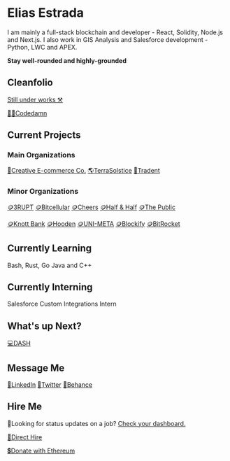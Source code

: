 # Elias Estrada
I am mainly a full-stack blockchain and developer - React, Solidity, Node.js and Next.js.
I also work in GIS Analysis and Salesforce development - Python, LWC and APEX.

**Stay well-rounded and highly-grounded**

## Cleanfolio
[Still under works ⚒️](https://elicharlese-cleanfolio.vercel.app/)

[👨‍💻Codedamn](https://codedamn.com/user/eliasestradac)

## Current Projects
### Main Organizations
[🛒Creative E-commerce Co.]()
[🌎TerraSolstice]()
[🔐Tradent]()

### Minor Organizations
[🪙3RUPT]()
[🪙Bitcellular]()
[🪙Cheers]()
[🪙Half & Half]()
[🪙The Public]()

[🪙Knott Bank]()
[🪙Hooden]()
[🪙UNI-META]()
[🪙Blockify]()
[🪙BitRocket]()

## Currently Learning
Bash, Rust, Go Java and C++

## Currently Interning
Salesforce Custom Integrations Intern

## What's up Next?
[💻DASH](https://github.com/elicharlese/DASH)

## Message Me 
[🔗LinkedIn](linkedin.com/in/eliasestrada/)
[🔗Twitter](https://twitter.com/chaincec)
[🔗Behance](https://www.behance.net/eliasestrada3)

## Hire Me 
🧐Looking for status updates on a job? [Check your dashboard.](https://elicharlese-cleanfolio.vercel.app/dashboard)

[👋Direct Hire](https://www.upwork.com/workwith/coachcec)

[💲Donate with Ethereum](https://en.cryptobadges.io/donate/0xA0E2284C43DbfcFdd0eE468c1b7a331b9B9F9001)
